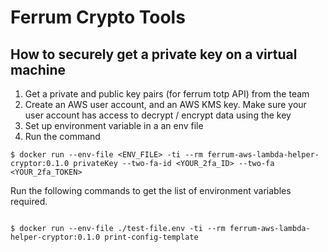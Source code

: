 # Ferrum Crypto Tools


## How to securely get a private key on a virtual machine

1) Get a private and public key pairs (for ferrum totp API) from the team
2) Create an AWS user account, and an AWS KMS key. Make sure your user account has access to decrypt / encrypt data using the key
3) Set up environment variable in a an env file
4) Run the command

```
$ docker run --env-file <ENV_FILE> -ti --rm ferrum-aws-lambda-helper-cryptor:0.1.0 privateKey --two-fa-id <YOUR_2fa_ID> --two-fa <YOUR_2fa_TOKEN>
```



Run the following commands to get the list of environment variables required.


```

$ docker run --env-file ./test-file.env -ti --rm ferrum-aws-lambda-helper-cryptor:0.1.0 print-config-template

```

